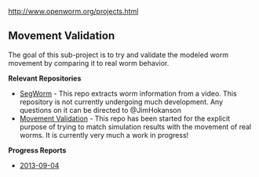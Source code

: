 
http://www.openworm.org/projects.html

## Movement Validation ##
The goal of this sub-project is to try and validate the modeled worm movement by comparing it to real worm behavior.

**Relevant Repositories**
- [SegWorm](https://github.com/openworm/SegWorm) - This repo extracts worm information from a video. This repository is not currently undergoing much development. Any questions on it can be directed to @JimHokanson
- [Movement Validation](https://github.com/MichaelCurrie/movement_validation) - This repo has been started for the explicit purpose of trying to match simulation results with the movement of real worms. It is currently very much a work in progress!

**Progress Reports**
- [2013-09-04](Projects/MovementValidation/ProgressReport_2013_09_04.md)
